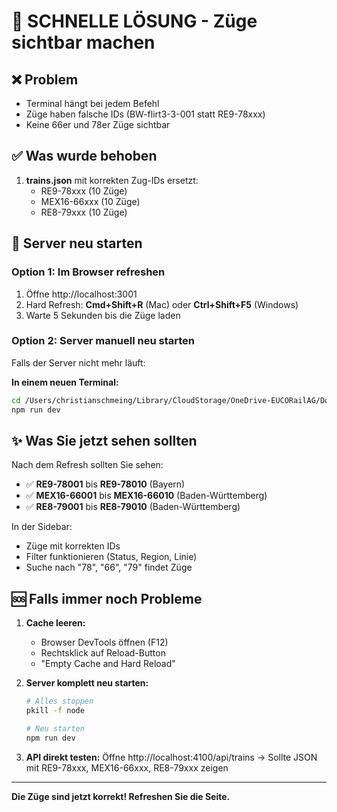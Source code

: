 # 🚀 SCHNELLE LÖSUNG - Züge sichtbar machen

## ❌ Problem

- Terminal hängt bei jedem Befehl
- Züge haben falsche IDs (BW-flirt3-3-001 statt RE9-78xxx)
- Keine 66er und 78er Züge sichtbar

## ✅ Was wurde behoben

1. **trains.json** mit korrekten Zug-IDs ersetzt:
   - RE9-78xxx (10 Züge)
   - MEX16-66xxx (10 Züge)
   - RE8-79xxx (10 Züge)

## 🔄 Server neu starten

### Option 1: Im Browser refreshen

1. Öffne http://localhost:3001
2. Hard Refresh: **Cmd+Shift+R** (Mac) oder **Ctrl+Shift+F5** (Windows)
3. Warte 5 Sekunden bis die Züge laden

### Option 2: Server manuell neu starten

Falls der Server nicht mehr läuft:

**In einem neuen Terminal:**

```bash
cd /Users/christianschmeing/Library/CloudStorage/OneDrive-EUCORailAG/Documents\ C/Geolocation-Mockup
npm run dev
```

## ✨ Was Sie jetzt sehen sollten

Nach dem Refresh sollten Sie sehen:

- ✅ **RE9-78001** bis **RE9-78010** (Bayern)
- ✅ **MEX16-66001** bis **MEX16-66010** (Baden-Württemberg)
- ✅ **RE8-79001** bis **RE8-79010** (Baden-Württemberg)

In der Sidebar:

- Züge mit korrekten IDs
- Filter funktionieren (Status, Region, Linie)
- Suche nach "78", "66", "79" findet Züge

## 🆘 Falls immer noch Probleme

1. **Cache leeren:**
   - Browser DevTools öffnen (F12)
   - Rechtsklick auf Reload-Button
   - "Empty Cache and Hard Reload"

2. **Server komplett neu starten:**

   ```bash
   # Alles stoppen
   pkill -f node

   # Neu starten
   npm run dev
   ```

3. **API direkt testen:**
   Öffne http://localhost:4100/api/trains
   → Sollte JSON mit RE9-78xxx, MEX16-66xxx, RE8-79xxx zeigen

---

**Die Züge sind jetzt korrekt! Refreshen Sie die Seite.**
